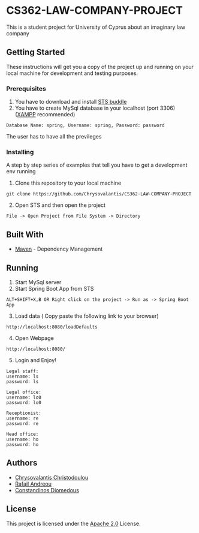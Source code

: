 # CS362-LAW-COMPANY-PROJECT

This is a student project for University of Cyprus about an imaginary law company

## Getting Started

These instructions will get you a copy of the project up and running on your local machine for development and testing purposes.
### Prerequisites

1. You have to download and install [STS buddle](https://spring.io/tools/sts/all)
2. You have to create MySql database in your localhost (port 3306) ([XAMPP](https://www.apachefriends.org/index.html) recommended)
 
```
Database Name: spring, Username: spring, Password: password
```
The user has to have all the previleges 

### Installing

A step by step series of examples that tell you have to get a development env running

1. Clone this repository to your local machine

```
git clone https://github.com/Chrysovalantis/CS362-LAW-COMPANY-PROJECT
```

2. Open STS and then open the project

```
File -> Open Project from File System -> Directory
```


## Built With

* [Maven](https://maven.apache.org/) - Dependency Management

## Running

1. Start MySql server 
2. Start Spring Boot App from STS

```
ALT+SHIFT+X,B OR Right click on the project -> Run as -> Spring Boot App
```
3. Load data ( Copy paste the following link to your browser)

```
http://localhost:8080/loadDefaults
```
4. Open Webpage
```
http://localhost:8080/
```
5. Login and Enjoy!

```
Legal staff:
username: ls
password: ls

Legal office:
username: lo0
password: lo0

Receptionist:
username: re
password: re

Head office:
username: ho
password: ho
```


## Authors

* [Chrysovalantis Christodoulou](https://github.com/Chrysovalantis)
* [Rafail Andreou](https://github.com/Rafaa17)
* [Constandinos Diomedous](https://github.com/condiom)


## License

This project is licensed under the [Apache 2.0](https://www.apache.org/licenses/LICENSE-2.0) License.

